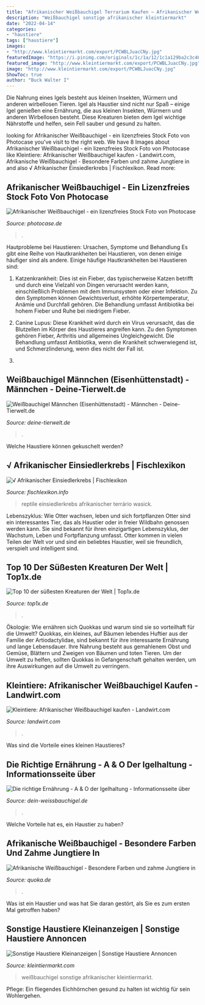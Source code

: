 ```yaml
---
title: "Afrikanischer Weißbauchigel Terrarium Kaufen ~ Afrikanischer Weißbauchigel"
description: "Weißbauchigel sonstige afrikanischer kleintiermarkt"
date: "2022-04-14"
categories:
- "haustiere"
tags: ["haustiere"]
images:
- "http://www.kleintiermarkt.com/export/PCWBLJuacCNy.jpg"
featuredImage: "https://i.pinimg.com/originals/1c/1a/12/1c1a129ba2c3c466de4f945c74d64dc5.jpg"
featured_image: "http://www.kleintiermarkt.com/export/PCWBLJuacCNy.jpg"
image: "http://www.kleintiermarkt.com/export/PCWBLJuacCNy.jpg"
ShowToc: true
author: "Buck Walter I"
---
```



Die Nahrung eines Igels besteht aus kleinen Insekten, Würmern und anderen wirbellosen Tieren.
Igel als Haustier sind nicht nur Spaß – einige Igel genießen eine Ernährung, die aus kleinen Insekten, Würmern und anderen Wirbellosen besteht. Diese Kreaturen bieten dem Igel wichtige Nährstoffe und helfen, sein Fell sauber und gesund zu halten.

	

		
looking for Afrikanischer Weißbauchigel - ein lizenzfreies Stock Foto von Photocase you've visit to the right web. We have 8 Images about Afrikanischer Weißbauchigel - ein lizenzfreies Stock Foto von Photocase like Kleintiere: Afrikanischer Weißbauchigel kaufen - Landwirt.com, Afrikanische Weißbauchigel - Besondere Farben und zahme Jungtiere in and also √ Afrikanischer Einsiedlerkrebs | Fischlexikon. Read more:
		
    
## Afrikanischer Weißbauchigel - Ein Lizenzfreies Stock Foto Von Photocase

<img loading=lazy src="https://www.photocase.de/fotos/1901740-afrikanischer-weissbauchigel-weiss-tier-schwarz-umwelt-leben-photocase-stock-foto-gross.jpeg" onerror="this.onerror=null;this.src='https://tse1.mm.bing.net/th?id=OIP.Q6aLzcg0x7BrHtjBHLahLgHaFY&amp;pid=15.1';" alt="Afrikanischer Weißbauchigel - ein lizenzfreies Stock Foto von Photocase">

_Source: photocase.de_

>. 

	

Hautprobleme bei Haustieren: Ursachen, Symptome und Behandlung
Es gibt eine Reihe von Hautkrankheiten bei Haustieren, von denen einige häufiger sind als andere. Einige häufige Hautkrankheiten bei Haustieren sind:
1. Katzenkrankheit: Dies ist ein Fieber, das typischerweise Katzen betrifft und durch eine Vielzahl von Dingen verursacht werden kann, einschließlich Problemen mit dem Immunsystem oder einer Infektion. Zu den Symptomen können Gewichtsverlust, erhöhte Körpertemperatur, Anämie und Durchfall gehören. Die Behandlung umfasst Antibiotika bei hohem Fieber und Ruhe bei niedrigem Fieber.

2. Canine Lupus: Diese Krankheit wird durch ein Virus verursacht, das die Blutzellen im Körper des Haustieres angreifen kann. Zu den Symptomen gehören Fieber, Arthritis und allgemeines Ungleichgewicht. Die Behandlung umfasst Antibiotika, wenn die Krankheit schwerwiegend ist, und Schmerzlinderung, wenn dies nicht der Fall ist.

3.

    
## Weißbauchigel Männchen (Eisenhüttenstadt) - Männchen - Deine-Tierwelt.de

<img loading=lazy src="https://www.deine-tierwelt.de/fotos/124660925_xl.jpg" onerror="this.onerror=null;this.src='https://tse1.mm.bing.net/th?id=OIP.VcWGhneO6RI9aU1tsyCcewHaEK&amp;pid=15.1';" alt="Weißbauchigel Männchen (Eisenhüttenstadt) - Männchen - Deine-Tierwelt.de">

_Source: deine-tierwelt.de_

>. 

	

Welche Haustiere können gekuschelt werden?

    
## √ Afrikanischer Einsiedlerkrebs | Fischlexikon

<img loading=lazy src="https://i.pinimg.com/originals/1c/1a/12/1c1a129ba2c3c466de4f945c74d64dc5.jpg" onerror="this.onerror=null;this.src='https://tse3.mm.bing.net/th?id=OIP.bq8MaTdqmhKPJculoCdhvgHaEK&amp;pid=15.1';" alt="√ Afrikanischer Einsiedlerkrebs | Fischlexikon">

_Source: fischlexikon.info_

>reptile einsiedlerkrebs afrikanischer terrário wasick. 

	

Lebenszyklus: Wie Otter wachsen, leben und sich fortpflanzen
Otter sind ein interessantes Tier, das als Haustier oder in freier Wildbahn genossen werden kann. Sie sind bekannt für ihren einzigartigen Lebenszyklus, der Wachstum, Leben und Fortpflanzung umfasst. Otter kommen in vielen Teilen der Welt vor und sind ein beliebtes Haustier, weil sie freundlich, verspielt und intelligent sind.

    
## Top 10 Der Süßesten Kreaturen Der Welt | Top1x.de

<img loading=lazy src="https://www.top1x.de/wp-content/uploads/2019/08/Afrikanischer-Weißbauchigel.jpg" onerror="this.onerror=null;this.src='https://tse1.mm.bing.net/th?id=OIP.hVyrDu4gpyTSXBte4hPF7gHaEc&amp;pid=15.1';" alt="Top 10 der süßesten Kreaturen der Welt | Top1x.de">

_Source: top1x.de_

>. 

	

Ökologie: Wie ernähren sich Quokkas und warum sind sie so vorteilhaft für die Umwelt?
Quokkas, ein kleines, auf Bäumen lebendes Huftier aus der Familie der Artiodactylidae, sind bekannt für ihre interessante Ernährung und lange Lebensdauer. Ihre Nahrung besteht aus gemahlenem Obst und Gemüse, Blättern und Zweigen von Bäumen und toten Tieren. Um der Umwelt zu helfen, sollten Quokkas in Gefangenschaft gehalten werden, um ihre Auswirkungen auf die Umwelt zu verringern.

    
## Kleintiere: Afrikanischer Weißbauchigel Kaufen - Landwirt.com

<img loading=lazy src="https://bilder.landwirt.com/0819/3178b1ee1ed3b47b3f69646531555cdc.jpg" onerror="this.onerror=null;this.src='https://tse3.mm.bing.net/th?id=OIP.PH9Qzp6lDvOTjx63cfWysgHaFD&amp;pid=15.1';" alt="Kleintiere: Afrikanischer Weißbauchigel kaufen - Landwirt.com">

_Source: landwirt.com_

>. 

	

Was sind die Vorteile eines kleinen Haustieres?

    
## Die Richtige Ernährung - A &amp; O Der Igelhaltung - Informationsseite über

<img loading=lazy src="https://image.jimcdn.com/app/cms/image/transf/dimension=origxorig:format=png/path/s69071cd20f5acf94/image/i9bf33fcd05b12d89/version/1360837520/image.png" onerror="this.onerror=null;this.src='https://tse3.mm.bing.net/th?id=OIP.xNzTBZNsYHFbOueuqa_sbgHaFj&amp;pid=15.1';" alt="Die richtige Ernährung - A &amp; O der Igelhaltung - Informationsseite über">

_Source: dein-weissbauchigel.de_

>. 

	

Welche Vorteile hat es, ein Haustier zu haben?

    
## Afrikanische Weißbauchigel - Besondere Farben Und Zahme Jungtiere In

<img loading=lazy src="http://bild7.qimage.de/afrikanische-weissbauchigel-besondere-foto-bild-97609877.jpg" onerror="this.onerror=null;this.src='https://tse3.mm.bing.net/th?id=OIP.peYmUtUBfJWAqKEj7Pk6RgHaFj&amp;pid=15.1';" alt="Afrikanische Weißbauchigel - Besondere Farben und zahme Jungtiere in">

_Source: quoka.de_

>. 

	

Was ist ein Haustier und was hat Sie daran gestört, als Sie es zum ersten Mal getroffen haben?

    
## Sonstige Haustiere Kleinanzeigen | Sonstige Haustiere Annoncen

<img loading=lazy src="http://www.kleintiermarkt.com/export/PCWBLJuacCNy.jpg" onerror="this.onerror=null;this.src='https://tse1.mm.bing.net/th?id=OIP.nfga-x5XHEI8P1B7IC4qhgHaFj&amp;pid=15.1';" alt="Sonstige Haustiere Kleinanzeigen | Sonstige Haustiere Annoncen">

_Source: kleintiermarkt.com_

>weißbauchigel sonstige afrikanischer kleintiermarkt. 

	

Pflege: Ein fliegendes Eichhörnchen gesund zu halten ist wichtig für sein Wohlergehen.

